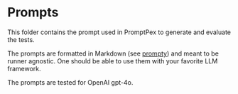 # Prompts

This folder contains the prompt used in PromptPex to generate and evaluate the tests. 

The prompts are formatted in Markdown (see [prompty](https://prompty.ai/)) and meant 
to be runner agnostic. One should be able to use them with your favorite LLM framework.

The prompts are tested for OpenAI gpt-4o.
